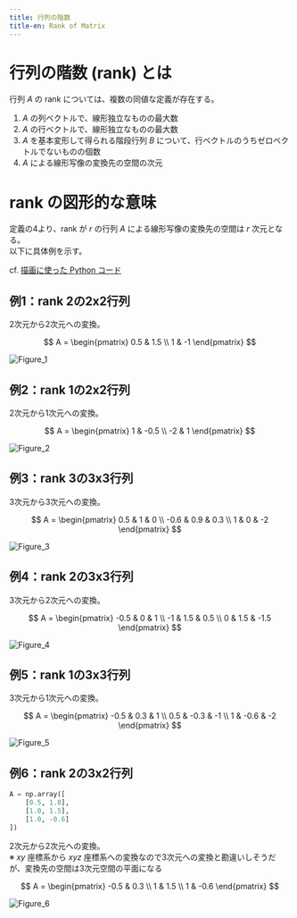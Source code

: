 ```yaml
---
title: 行列の階数
title-en: Rank of Matrix
---
```


# 行列の階数 (rank) とは

行列 $A$ の rank については、複数の同値な定義が存在する。

1. $A$ の列ベクトルで、線形独立なものの最大数
2. $A$ の行ベクトルで、線形独立なものの最大数
3. $A$ を基本変形して得られる階段行列 $B$ について、行ベクトルのうちゼロベクトルでないものの個数
4. $A$ による線形写像の変換先の空間の次元

# rank の図形的な意味

定義の4より、rank が $r$ の行列 $A$ による線形写像の変換先の空間は $r$ 次元となる。  
以下に具体例を示す。

cf. [描画に使った Python コード](https://gist.github.com/hkawabata/533b3f374d8f938316a63ad502a07914#file-20230219_draw-rank-py)


## 例1：rank 2の2x2行列

2次元から2次元への変換。

$$
A = \begin{pmatrix}
	0.5 & 1.5 \\
	1 & -1
\end{pmatrix}
$$

![Figure_1](https://user-images.githubusercontent.com/13412823/219986083-8fbbc7b3-a6d7-4d0b-a9ba-9556e64fb538.png)

## 例2：rank 1の2x2行列

2次元から1次元への変換。

$$
A = \begin{pmatrix}
	1 & -0.5 \\
	-2 & 1
\end{pmatrix}
$$

![Figure_2](https://user-images.githubusercontent.com/13412823/219986086-886bcf14-7c5e-4fb7-b4e8-2d392cf94f0a.png)

## 例3：rank 3の3x3行列

3次元から3次元への変換。

$$
A = \begin{pmatrix}
	0.5 & 1 & 0 \\
	-0.6 & 0.9 & 0.3 \\
	1 & 0 & -2
\end{pmatrix}
$$

![Figure_3](https://user-images.githubusercontent.com/13412823/219952441-2fddb915-bb71-4e46-88f3-2a9145bb3b7d.png)

## 例4：rank 2の3x3行列

3次元から2次元への変換。

$$
A = \begin{pmatrix}
	-0.5 & 0 & 1 \\
	-1 & 1.5 & 0.5 \\
	0 & 1.5 & -1.5
\end{pmatrix}
$$

![Figure_4](https://user-images.githubusercontent.com/13412823/219982964-5db0a3c1-9486-4ee0-ac91-c650395aee71.png)

## 例5：rank 1の3x3行列

3次元から1次元への変換。

$$
A = \begin{pmatrix}
	-0.5 & 0.3 & 1 \\
	0.5 & -0.3 & -1 \\
	1 & -0.6 & -2
\end{pmatrix}
$$

![Figure_5](https://user-images.githubusercontent.com/13412823/219952450-beb2399b-e0be-48f0-918c-fe63a5a41b9b.png)

## 例6：rank 2の3x2行列

```python
A = np.array([
	[0.5, 1.8],
	[1.0, 1.5],
	[1.0, -0.6]
])
```

2次元から2次元への変換。  
※ $xy$ 座標系から $xyz$ 座標系への変換なので3次元への変換と勘違いしそうだが、変換先の空間は3次元空間の平面になる

$$
A = \begin{pmatrix}
	-0.5 & 0.3 \\
	1 & 1.5 \\
	1 & -0.6
\end{pmatrix}
$$

![Figure_6](https://user-images.githubusercontent.com/13412823/219985900-3c0b585f-791e-4ebb-abe7-ff9cb69e400e.png)
